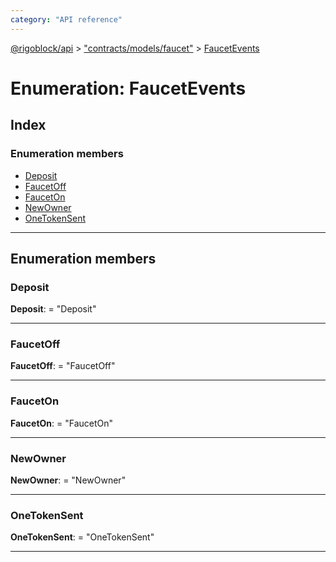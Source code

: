 ```yaml
---
category: "API reference"
---
```



[@rigoblock/api](../1.quick_start.md) > ["contracts/models/faucet"](../modules/_contracts_models_faucet_.md) > [FaucetEvents](../enums/_contracts_models_faucet_.faucetevents.md)

# Enumeration: FaucetEvents

## Index

### Enumeration members

* [Deposit](_contracts_models_faucet_.faucetevents.md#deposit)
* [FaucetOff](_contracts_models_faucet_.faucetevents.md#faucetoff)
* [FaucetOn](_contracts_models_faucet_.faucetevents.md#fauceton)
* [NewOwner](_contracts_models_faucet_.faucetevents.md#newowner)
* [OneTokenSent](_contracts_models_faucet_.faucetevents.md#onetokensent)

---

## Enumeration members

<a id="deposit"></a>

###  Deposit

**Deposit**:  = "Deposit"

___
<a id="faucetoff"></a>

###  FaucetOff

**FaucetOff**:  = "FaucetOff"

___
<a id="fauceton"></a>

###  FaucetOn

**FaucetOn**:  = "FaucetOn"

___
<a id="newowner"></a>

###  NewOwner

**NewOwner**:  = "NewOwner"

___
<a id="onetokensent"></a>

###  OneTokenSent

**OneTokenSent**:  = "OneTokenSent"

___

